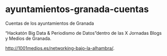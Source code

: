 ayuntamientos-granada-cuentas
=============================

Cuentas de los ayuntamientos de Granada

“Hackatón Big Data & Periodismo de Datos”dentro de las X Jornadas Blogs y Medios de Granada. 

http://1001medios.es/networking-bajo-la-alhambra/.

